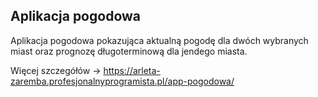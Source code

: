 ## Aplikacja pogodowa

Aplikacja pogodowa pokazująca aktualną pogodę dla dwóch wybranych miast oraz prognozę długoterminową dla jendego miasta. 

Więcej szczegółów -> https://arleta-zaremba.profesjonalnyprogramista.pl/app-pogodowa/
